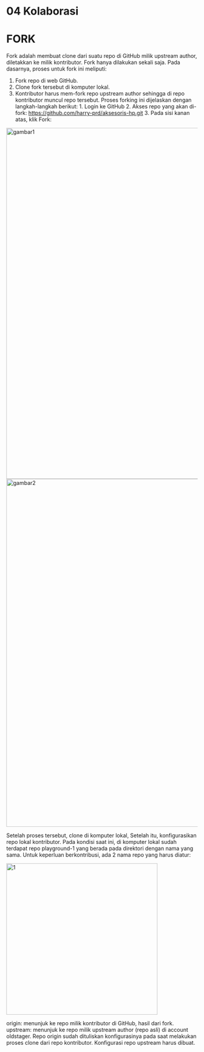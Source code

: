 # 04 Kolaborasi
# FORK
  Fork adalah membuat clone dari suatu repo di GitHub milik upstream author, diletakkan ke milik kontributor. Fork hanya dilakukan sekali saja. Pada dasarnya, proses untuk fork ini meliputi:
  1. Fork repo di web GitHub.
  2. Clone fork tersebut di komputer lokal.
  3. Kontributor harus mem-fork repo upstream author sehingga di repo kontributor muncul repo tersebut. Proses forking ini dijelaskan dengan langkah-langkah berikut:
    1. Login ke GitHub
    2. Akses repo yang akan di-fork: https://github.com/harry-prd/aksesoris-hp.git
    3. Pada sisi kanan atas, klik Fork:
 <img width="923" alt="gambar1" src="https://user-images.githubusercontent.com/115064323/224923939-9549dd87-17a2-4e5d-8d00-b2dffe4ef352.png">
<img width="915" alt="gambar2" src="https://user-images.githubusercontent.com/115064323/224923946-93bea927-f68c-45e7-9e87-7a419cba4d47.png">

Setelah proses tersebut, clone di komputer lokal, Setelah itu, konfigurasikan repo lokal kontributor. Pada kondisi saat ini, di komputer lokal sudah terdapat repo playground-1 yang berada pada direktori dengan nama yang sama. Untuk keperluan berkontribusi, ada 2 nama repo yang harus diatur:

<img width="398" alt="1" src="https://user-images.githubusercontent.com/115064323/224924153-76a16bf2-04b7-45d1-b26f-5d6a1c035e07.png">

origin: menunjuk ke repo milik kontributor di GitHub, hasil dari fork.
upstream: menunjuk ke repo milik upstream author (repo asli) di account oldstager. Repo origin sudah dituliskan konfigurasinya pada saat melakukan proses clone dari repo kontributor. Konfigurasi repo upstream harus dibuat.

